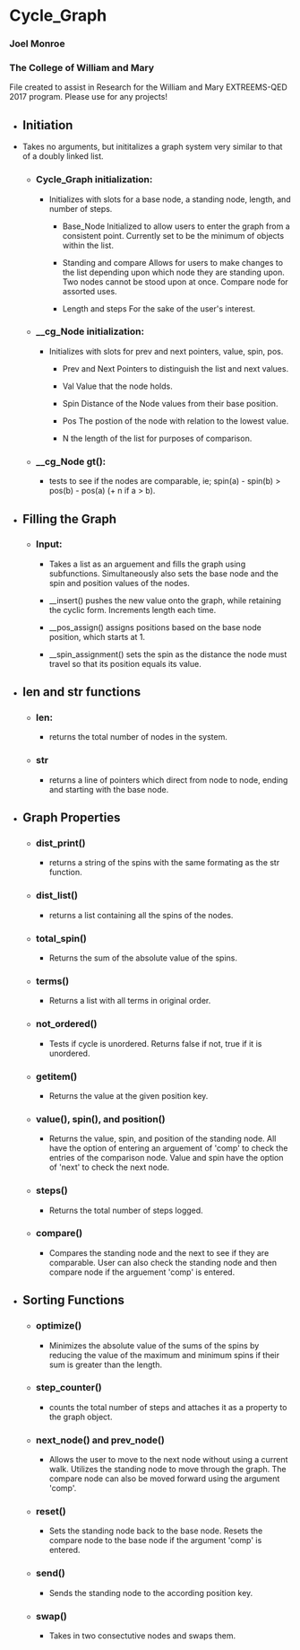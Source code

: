 # Cycle_Graph
### Joel Monroe

### The College of William and Mary

File created to assist in Research for the William and Mary EXTREEMS-QED 2017 program. Please use for any projects!

* ## Initiation
* Takes no arguments, but inititalizes a graph system very similar to that of a doubly linked list. 

    * ### Cycle_Graph initialization:
        * Initializes with slots for a base node, a standing node, length, and number of steps. 
            * Base_Node
                Initialized to allow users to enter the graph from a consistent point. Currently set to be the minimum of objects within the list.
                
            * Standing and compare
                Allows for users to make changes to the list depending upon which node they are standing upon. Two nodes cannot be stood upon at once. Compare node for assorted uses.
            
            * Length and steps
                For the sake of the user's interest.
    
    *  ### __cg_Node initialization:
        * Initializes with slots for prev and next pointers, value, spin, pos.
            * Prev and Next
                Pointers to distinguish the list and next values.
            
            * Val 
                Value that the node holds.
                
            * Spin
                Distance of the Node values from their base position.
                
            * Pos
                The postion of the node with relation to the lowest value.
                
            * N
                the length of the list for purposes of comparison.
                
    * ### __cg_Node __gt__():
        * tests to see if the nodes are comparable, ie; spin(a) - spin(b) > pos(b) - pos(a) (+ n if a > b).
                
* ## Filling the Graph
    
    * ### Input:
        * Takes a list as an arguement and fills the graph using subfunctions. Simultaneously  also sets the base node and the spin and position values of the nodes.
        
        * __insert()
        pushes the new value onto the graph, while retaining the cyclic form. Increments length each time.
        
        
        * __pos_assign()
        assigns positions based on the base node position, which starts at 1.
        
        * __spin_assignment()
        sets the spin as the distance the node must travel so that its position equals its value.
        
* ## len and str functions
    * ### len:
        * returns the total number of nodes in the system.
        
    * ### str
        * returns a line of pointers which direct from node to node, ending and starting with the base node.
        
* ## Graph Properties
    * ### dist_print()
        * returns a string of the spins with the same formating as the str function.
        
    * ### dist_list()
        * returns a list containing all the spins of the nodes.

    * ### total_spin()
        * Returns the sum of the absolute value of the spins.
        
    * ### terms()
        * Returns a list with all terms in original order.
        
    * ### not_ordered()
        * Tests if cycle is unordered. Returns false if not, true if it is unordered.
    
    * ### __getitem__()
        * Returns the value at the given position key.
        
    * ### value(), spin(), and position()
        * Returns the value, spin, and position of the standing node. All have the option of entering an arguement of 'comp' to check the entries of the comparison node. Value and spin have the option of 'next' to check the next node.

        
    * ### steps()
        * Returns the total number of steps logged.
        
    * ### compare()
        * Compares the standing node and the next to see if they are comparable. User can also check the standing node and then compare node if the arguement 'comp' is entered.
        
        
* ## Sorting Functions
    * ### optimize()
        * Minimizes the absolute value of the sums of the spins by reducing the value of the maximum and minimum spins if their sum is greater than the length.
        
    * ### step_counter()
        * counts the total number of steps and attaches it as a property to the graph object.
        
    * ### next_node() and prev_node()
        * Allows the user to move to the next node without using a current walk. Utilizes the standing node to move through the graph. The compare node can also be moved forward using the argument 'comp'.
        
    * ### reset()
        * Sets the standing node back to the base node. Resets the compare node to the base node if the argument 'comp' is entered.
        
    * ### send()
        * Sends the standing node to the according position key.
        
    * ### swap()
        * Takes in two consectutive nodes and swaps them.
        

